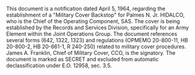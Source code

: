 This document is a notification dated April 5, 1964, regarding the establishment of a "Military Cover Backstop" for Palmes N. Jr. HIDALCO, who is the Chief of the Operating Component, SAS. The cover is being established by the Records and Services Division, specifically for an Army Element within the Joint Operations Group. The document references several forms (642, 1322, 1323) and regulations (OPMEMO 20-800-11, HB 20-800-2, HB 20-661-1, R 240-250) related to military cover procedures. James A. Franklin, Chief of Military Cover, CCO, is the signatory. The document is marked as SECRET and excluded from automatic declassification under E.O. 12958, sec. 3.5.
